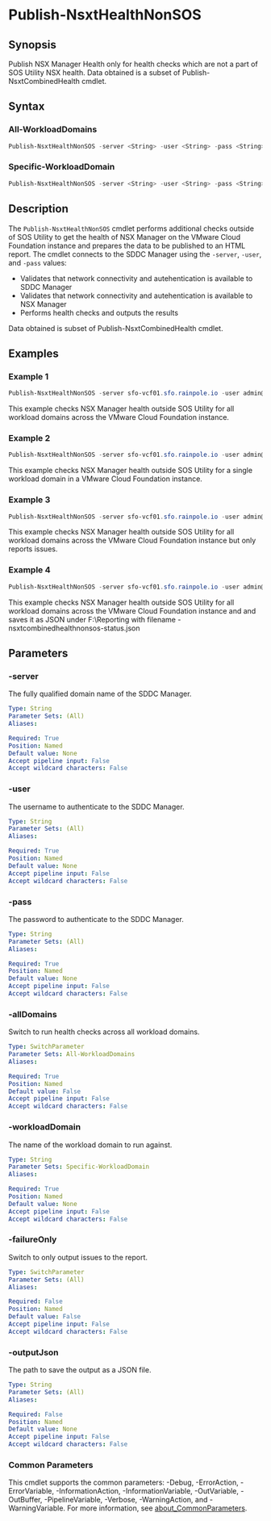 # Publish-NsxtHealthNonSOS

## Synopsis

Publish NSX Manager Health only for health checks which are not a part of SOS Utility NSX health.
Data obtained is a subset of Publish-NsxtCombinedHealth cmdlet.

## Syntax

### All-WorkloadDomains

```powershell
Publish-NsxtHealthNonSOS -server <String> -user <String> -pass <String> [-allDomains] [-failureOnly] [-outputJson <String>] [<CommonParameters>]
```

### Specific-WorkloadDomain

```powershell
Publish-NsxtHealthNonSOS -server <String> -user <String> -pass <String> -workloadDomain <String> [-failureOnly] [-outputJson <String>] [<CommonParameters>]
```

## Description

The `Publish-NsxtHealthNonSOS` cmdlet performs additional checks outside of SOS Utility to get the health of NSX Manager on the VMware Cloud Foundation instance and prepares the data to be published to an HTML report.
The cmdlet connects to the SDDC Manager using the `-server`, `-user`, and `-pass` values:

- Validates that network connectivity and autehentication is available to SDDC Manager
- Validates that network connectivity and autehentication is available to NSX Manager
- Performs health checks and outputs the results

Data obtained is subset of Publish-NsxtCombinedHealth cmdlet.

## Examples

### Example 1

```powershell
Publish-NsxtHealthNonSOS -server sfo-vcf01.sfo.rainpole.io -user admin@local -pass VMw@re1!VMw@re1! -allDomains
```

This example checks NSX Manager health outside SOS Utility for all workload domains across the VMware Cloud Foundation instance.

### Example 2

```powershell
Publish-NsxtHealthNonSOS -server sfo-vcf01.sfo.rainpole.io -user admin@local -pass VMw@re1!VMw@re1! -workloadDomain sfo-w01
```

This example checks NSX Manager health outside SOS Utility for a single workload domain in a VMware Cloud Foundation instance.

### Example 3

```powershell
Publish-NsxtHealthNonSOS -server sfo-vcf01.sfo.rainpole.io -user admin@local -pass VMw@re1!VMw@re1! -allDomains -failureOnly
```

This example checks NSX Manager health outside SOS Utility for all workload domains across the VMware Cloud Foundation instance but only reports issues.

### Example 4

```powershell
Publish-NsxtHealthNonSOS -server sfo-vcf01.sfo.rainpole.io -user admin@local -pass VMw@re1!VMw@re1! -allDomains -outputJson F:\Reporting
```

This example checks NSX Manager health outside SOS Utility for all workload domains across the VMware Cloud Foundation instance and
and saves it as JSON under F:\Reporting with filename <timestamp>-nsxtcombinedhealthnonsos-status.json

## Parameters

### -server

The fully qualified domain name of the SDDC Manager.

```yaml
Type: String
Parameter Sets: (All)
Aliases:

Required: True
Position: Named
Default value: None
Accept pipeline input: False
Accept wildcard characters: False
```

### -user

The username to authenticate to the SDDC Manager.

```yaml
Type: String
Parameter Sets: (All)
Aliases:

Required: True
Position: Named
Default value: None
Accept pipeline input: False
Accept wildcard characters: False
```

### -pass

The password to authenticate to the SDDC Manager.

```yaml
Type: String
Parameter Sets: (All)
Aliases:

Required: True
Position: Named
Default value: None
Accept pipeline input: False
Accept wildcard characters: False
```

### -allDomains

Switch to run health checks across all workload domains.

```yaml
Type: SwitchParameter
Parameter Sets: All-WorkloadDomains
Aliases:

Required: True
Position: Named
Default value: False
Accept pipeline input: False
Accept wildcard characters: False
```

### -workloadDomain

The name of the workload domain to run against.

```yaml
Type: String
Parameter Sets: Specific-WorkloadDomain
Aliases:

Required: True
Position: Named
Default value: None
Accept pipeline input: False
Accept wildcard characters: False
```

### -failureOnly

Switch to only output issues to the report.

```yaml
Type: SwitchParameter
Parameter Sets: (All)
Aliases:

Required: False
Position: Named
Default value: False
Accept pipeline input: False
Accept wildcard characters: False
```

### -outputJson

The path to save the output as a JSON file.

```yaml
Type: String
Parameter Sets: (All)
Aliases:

Required: False
Position: Named
Default value: None
Accept pipeline input: False
Accept wildcard characters: False
```

### Common Parameters

This cmdlet supports the common parameters: -Debug, -ErrorAction, -ErrorVariable, -InformationAction, -InformationVariable, -OutVariable, -OutBuffer, -PipelineVariable, -Verbose, -WarningAction, and -WarningVariable. For more information, see [about_CommonParameters](http://go.microsoft.com/fwlink/?LinkID=113216).

